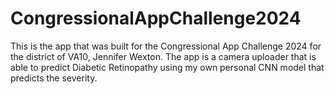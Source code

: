 # CongressionalAppChallenge2024
This is the app that was built for the Congressional App Challenge 2024 for the district of VA10, Jennifer Wexton. The app is a camera uploader that is able to predict Diabetic Retinopathy using my own personal CNN model that predicts the severity.
